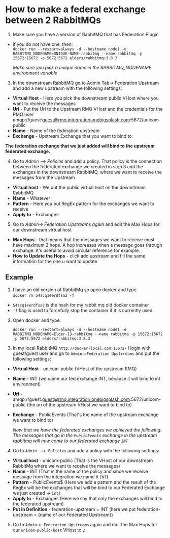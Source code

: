 # How to make a federal exchange between 2 RabbitMQs

1. Make sure you have a version of RabbitMQ that has Federation Plugin
- if you do not have one, then:  
`docker run --restart=always -d --hostname node1 -e RABBITMQ_NODENAME=UNIQUE-NAME-rabbitmq --name rabbitmq -p 15672:15672 -p 5672:5672 elders/rabbitmq:3.8.3` 

    *Make sure you pick a unique name in the RABBITMQ_NODENAME environment variable*

3. In the downstream RabbitMQ go to Admin Tab-> Federation Upstream and add a new upstream with the following settings:
- **Virtual Host** - Here you pick the downstream public VHost where you want to receive the messages
- **Uri** - Put the Uri to the Upstream RMQ VHost and the credentials for the RMQ user amqp://guest:guest@rmq.integration.onebigsplash.com:5672/unicom-public
- **Name** - Name of the federation upstream
- **Exchange** - Upstream Exchange that you want to bind to

**The federation exchange that we just added will bind to the upstream federated exchange.**

4. Go to *Admin --> Policies* and add a policy. That policy is the connection between the federated exchange we created in step 3 and the exchanges in the downstream RabbitMQ, where we want to receive the messages from the Upstream
- **Virtual host** - We put the public virtual host on the downstream RabbitMQ
- **Name** - Whatever
- **Pattern** - Here you put RegEx pattern for the exchanges we want to receive
- **Apply to** - Exchanges
5. Go to *Admin-> Federation Upstreams again* and edit the Max Hops for our downstream virtual host 
- **Max Hops** - that means that the messages we want to receive must have maximum 2 hops. A hop increases when a message goes through exchange. It's useful to avoid circular reference for example.
- **How to Update the Hops** - click add upstream and fill the same information for the one u want to update

## Example

1. I have an old version of RabbitMq so open docker and type  
`docker rm 54scq1eerdfsa2 -f`  
- `54scq1eerdfsa2` is the hash for my rabbit mq old docker container
- `-f` flag is used to forcefully stop the container if it is currently used
2. Open docker and type:

    `docker run --restart=always -d --hostname node1 -e RABBITMQ_NODENAME=Elder-13-rabbitmq --name rabbitmq -p 15672:15672 -p 5672:5672 elders/rabbitmq:3.8.3` 

3. In my local RabbitMQ  `http://docker-local.com:15672/` i login with guest/guest user and go to `Admin->Federation Upstrreams` and put the following settings:
- **Virtual Host** - unicom-public (VHost of the upstream RMQ)
- **Name** - INT (we name our fed exchange INT, because it will bind to int environment)
- **Uri** - amqp://guest:guest@rmq.integration.onebigsplash.com:5672/unicom-public (the uri of the upstream VHost we want to bind to)
- **Exchange** - PublicEvents (That's the name of the upstream exchange we want to bind to)

    *Now that we have the federated exchanges we achieved the following: The messages that go in the `PublicEvents` exchange in the upstream rabbitmq will now come to our federated exchange `INT`*

4. Go to `Admin --> Policies` and add a policy with the following settings:
- **Virtual host** - unicom-public (That is the VHost of our downstream RabbitMq where we want to receive the messages)
- **Name** - INT (That is the name of the policy and since we receive message from the integration we name it `INT`)
- **Pattern** - PublicEvents$ (Here we add a pattern and the result of the RegEx will be the exchanges that will be bind to our Federated Exchange we just created -> `Int`)
- **Apply to** - Exchanges (Here we say that only the exchanges will bind to the federated upstream)
- **Put in Definition** - federation-upstream	= INT (here we put federation-upstream = {name of our Federated Upstream})
5. Go to `Admin-> Federation Upstreams` again and edit the Max Hops for our `unicom-public-host` VHost to `2`
